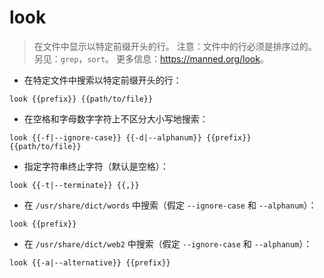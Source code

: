 # look

> 在文件中显示以特定前缀开头的行。
> 注意：文件中的行必须是排序过的。
> 另见：`grep`，`sort`。
> 更多信息：<https://manned.org/look>。

- 在特定文件中搜索以特定前缀开头的行：

`look {{prefix}} {{path/to/file}}`

- 在空格和字母数字字符上不区分大小写地搜索：

`look {{-f|--ignore-case}} {{-d|--alphanum}} {{prefix}} {{path/to/file}}`

- 指定字符串终止字符（默认是空格）：

`look {{-t|--terminate}} {{,}}`

- 在 `/usr/share/dict/words` 中搜索（假定 `--ignore-case` 和 `--alphanum`）：

`look {{prefix}}`

- 在 `/usr/share/dict/web2` 中搜索（假定 `--ignore-case` 和 `--alphanum`）：

`look {{-a|--alternative}} {{prefix}}`